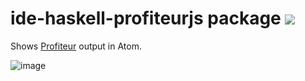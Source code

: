 # ide-haskell-profiteurjs package ![](https://david-dm.org/atom-haskell/ide-haskell-profiteurjs.svg)

Shows [Profiteur](https://github.com/jaspervdj/profiteur/) output in Atom.

![image](https://cloud.githubusercontent.com/assets/7275622/19200931/367c14ae-8cd4-11e6-9485-8c9c59681a18.png)
